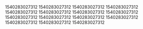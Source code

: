 1540283027312
1540283027312
1540283027312
1540283027312
1540283027312
1540283027312
1540283027312
1540283027312
1540283027312
1540283027312
1540283027312
1540283027312
1540283027312
1540283027312
1540283027312